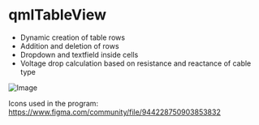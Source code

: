 # qmlTableView

- Dynamic creation of table rows
- Addition and deletion of rows
- Dropdown and textfield inside cells
- Voltage drop calculation based on resistance and reactance of cable type

![Image](https://github.com/user-attachments/assets/f42ab055-60b1-4665-aa9b-c36c9ffd45c4)

Icons used in the program: https://www.figma.com/community/file/944228750903853832